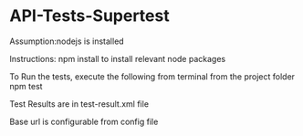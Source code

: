 # API-Tests-Supertest

Assumption:nodejs is installed

Instructions:
npm install to install relevant node packages

To Run the tests, execute the following from terminal from the project folder
npm test

Test Results are in test-result.xml file

Base url is configurable from config file
